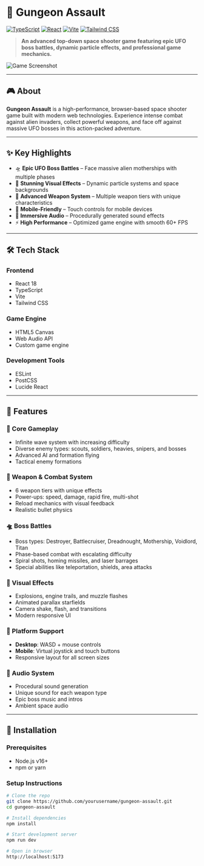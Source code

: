 # 🚀 Gungeon Assault

[![TypeScript](https://img.shields.io/badge/TypeScript-007ACC?style=for-the-badge&logo=typescript&logoColor=white)](https://www.typescriptlang.org/)
[![React](https://img.shields.io/badge/React-20232A?style=for-the-badge&logo=react&logoColor=61DAFB)](https://reactjs.org/)
[![Vite](https://img.shields.io/badge/Vite-646CFF?style=for-the-badge&logo=vite&logoColor=white)](https://vitejs.dev/)
[![Tailwind CSS](https://img.shields.io/badge/Tailwind_CSS-38B2AC?style=for-the-badge&logo=tailwind-css&logoColor=white)](https://tailwindcss.com/)

> **An advanced top-down space shooter game featuring epic UFO boss battles, dynamic particle effects, and professional game mechanics.**

![Game Screenshot](https://via.placeholder.com/800x400/1a1a2e/ffffff?text=Gungeon+Assault+Game+Screenshot)

---

## 🎮 About

**Gungeon Assault** is a high-performance, browser-based space shooter game built with modern web technologies. Experience intense combat against alien invaders, collect powerful weapons, and face off against massive UFO bosses in this action-packed adventure.

---

## ✨ Key Highlights

- 🛸 **Epic UFO Boss Battles** – Face massive alien motherships with multiple phases  
- 🎨 **Stunning Visual Effects** – Dynamic particle systems and space backgrounds  
- 🔫 **Advanced Weapon System** – Multiple weapon tiers with unique characteristics  
- 📱 **Mobile-Friendly** – Touch controls for mobile devices  
- 🎵 **Immersive Audio** – Procedurally generated sound effects  
- ⚡ **High Performance** – Optimized game engine with smooth 60+ FPS  

---

## 🛠️ Tech Stack

### Frontend
- React 18
- TypeScript
- Vite
- Tailwind CSS

### Game Engine
- HTML5 Canvas
- Web Audio API
- Custom game engine

### Development Tools
- ESLint
- PostCSS
- Lucide React

---

## 🎯 Features

### 🚀 Core Gameplay
- Infinite wave system with increasing difficulty
- Diverse enemy types: scouts, soldiers, heavies, snipers, and bosses
- Advanced AI and formation flying
- Tactical enemy formations

### 🔫 Weapon & Combat System
- 6 weapon tiers with unique effects
- Power-ups: speed, damage, rapid fire, multi-shot
- Reload mechanics with visual feedback
- Realistic bullet physics

### 🛸 Boss Battles
- Boss types: Destroyer, Battlecruiser, Dreadnought, Mothership, Voidlord, Titan
- Phase-based combat with escalating difficulty
- Spiral shots, homing missiles, and laser barrages
- Special abilities like teleportation, shields, area attacks

### 🎨 Visual Effects
- Explosions, engine trails, and muzzle flashes
- Animated parallax starfields
- Camera shake, flash, and transitions
- Modern responsive UI

### 📱 Platform Support
- **Desktop**: WASD + mouse controls  
- **Mobile**: Virtual joystick and touch buttons  
- Responsive layout for all screen sizes

### 🎵 Audio System
- Procedural sound generation
- Unique sound for each weapon type
- Epic boss music and intros
- Ambient space audio

---

## 🚀 Installation

### Prerequisites
- Node.js v16+
- npm or yarn

### Setup Instructions

```bash
# Clone the repo
git clone https://github.com/yourusername/gungeon-assault.git
cd gungeon-assault

# Install dependencies
npm install

# Start development server
npm run dev

# Open in browser
http://localhost:5173
